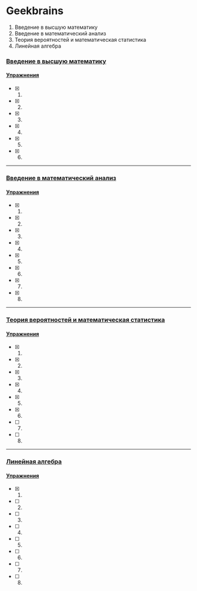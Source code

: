 # Geekbrains

1. Введение в высшую математику
2. Введение в математический анализ
3. Теория вероятностей и математическая статистика
4. Линейная алгебра


### [Введение в высшую математику]()
#### [Упражнения](https://github.com/Christinayar/Maths/tree/master/GU%20Introduction%20to%20Higher%20Maths)
- [x] 1. 
- [x] 2. 
- [x] 3. 
- [x] 4. 
- [x] 5. 
- [x] 6. 

***
### [Введение в математический анализ]()
#### [Упражнения](https://github.com/Christinayar/Maths/tree/master/GU%20Calculus)
- [x] 1. 
- [x] 2. 
- [x] 3. 
- [x] 4. 
- [x] 5. 
- [x] 6. 
- [x] 7. 
- [x] 8. 

***
### [Теория вероятностей и математическая статистика]()
#### [Упражнения](https://github.com/Christinayar/Maths/tree/master/GU%20Probability%20Theory%20%26%20Math%20Statistics)
- [x] 1. 
- [x] 2. 
- [x] 3. 
- [x] 4. 
- [x] 5. 
- [x] 6. 
- [ ] 7. 
- [ ] 8. 

***
### [Линейная алгебра]() 
#### [Упражнения]()
- [x] 1. 
- [ ] 2. 
- [ ] 3. 
- [ ] 4. 
- [ ] 5. 
- [ ] 6. 
- [ ] 7. 
- [ ] 8. 
